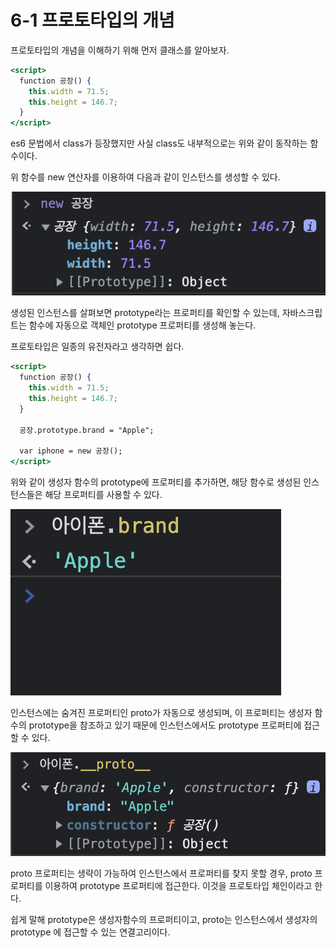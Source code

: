 # 6-1 프로토타입의 개념

프로토타입의 개념을 이해하기 위해 먼저 클래스를 알아보자.

```jsx
<script>
  function 공장() {
    this.width = 71.5;
    this.height = 146.7;
  }
</script>
```

es6 문법에서 class가 등장했지만 사실 class도 내부적으로는 위와 같이 동작하는 함수이다.

위 함수를 new 연산자를 이용하여 다음과 같이 인스턴스를 생성할 수 있다.

![그림-1](https://github.com/inu-appcenter/core-javascript-study/blob/main/ch06/images/6-1-1.png?raw=true "그림-1")

생성된 인스턴스를 살펴보면 prototype라는 프로퍼티를 확인할 수 있는데, 자바스크립트는 함수에 자동으로 객체인 prototype 프로퍼티를 생성해 놓는다.

프로토타입은 일종의 유전자라고 생각하면 쉽다.

```jsx
<script>
  function 공장() {
    this.width = 71.5;
    this.height = 146.7;
  }

  공장.prototype.brand = "Apple";

  var iphone = new 공장();
</script>
```

위와 같이 생성자 함수의 prototype에 프로퍼티를 추가하면, 해당 함수로 생성된 인스턴스들은 해당 프로퍼티를 사용할 수 있다.

![그림-2](https://github.com/inu-appcenter/core-javascript-study/blob/main/ch06/images/6-1-2.png?raw=true "그림-2")

인스턴스에는 숨겨진 프로퍼티인 proto가 자동으로 생성되며, 이 프로퍼티는 생성자 함수의 prototype을 참조하고 있기 때문에 인스턴스에서도 prototype 프로퍼티에 접근할 수 있다.

![그림-3](https://github.com/inu-appcenter/core-javascript-study/blob/main/ch06/images/6-1-3.png?raw=true "그림-3")

proto 프로퍼티는 생략이 가능하여 인스턴스에서 프로퍼티를 찾지 못할 경우, proto 프로퍼티를 이용하여 prototype 프로퍼티에 접근한다. 이것을 프로토타입 체인이라고 한다.

쉽게 말해 prototype은 생성자함수의 프로퍼티이고, proto는 인스턴스에서 생성자의 prototype 에 접근할 수 있는 연결고리이다.
